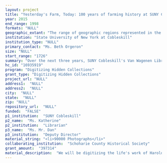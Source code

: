 ```yaml
--- 
layout: project 
title: "Yesterday's Farm, Today: 100 years of farming history at SUNY Cobleskill's Van Wagenen Library and the Schoharie County Historical Society"
year: 2015
end_range: 1998
formats: "NULL"
geographic_extant: "The range of geographic regions represented in the nominated collections is fairly broad. The Harold Tolles collection focuses primarily on Schoharie, Deleware and Otsego county. SUNY's archival material ranges from Schoharie county to almost all of the outlying regions in Upstate New York."
institution: "State University of New York at Cobleskill"
institution_type: "NULL"
primary_contact: "Ms. Beth Orgeron"
size: "NULL"
start_range: "1726"
summary: "Over the next three years, SUNY Cobleskill's Van Wagenen Library, in collaboration with the Schoharie County Historical Society, will publish 100 years of regional farming memorabilia, maps, and agricultural research, including nearly 90,000 photo negatives collected over the last 40 years by Harold Tolles, to meet the rising demand of farm-to-table practices currently fueling economic growth and academic research in Upstate New York. This partnership is particularly exciting as it allows access to material thought lost in the wake of 2011's Hurricane Irene. While the country came together to rebuild the many homes and businesses destroyed in Schoharie County, it was unable to replace the countless photo albums and regional artifacts lost during the hurricane. By digitizing our agricultural material we will meet the rising demand for our region's history and academic research, while protecting against future loss by providing students, farmers, genealogists, and historians access to invaluable scholarly material."
hc_id: "16935919"
program: "Digitizing Hidden Collections"
grant_type: "Digitizing Hidden Collections"
project_url: "NULL"
address1:  "NULL"
address2:  "NULL"
city:  "NULL"
state:  "NULL"
zip: "NULL"
repository_url:  "NULL"
funded:  "FALSE"
p1_institution:  "SUNY Cobleskill"
p2_name:  "Ms. Katherine"
p2_institution:  "Librarian"
p3_name:  "Ms. Mr. Dan"
p3_institution:  "Deputy Director"
material_string: "<li>90000 Photographs</li>"
collaborating_institution:  "Schoharie County Historical Society"
grant_amount:  "397314"
material_description:  "We will be digitizing the life's work of Harold Tolles, nearly 90,000 photo negatives amassed over the last forty years. During his lifetime Mr. Tolles photographed almost every major event in Schoharie County and its boarding regions. In addition to parades, gatherings, automobile accidents and town fairs, Mr. Tolles was also hired by many of the local high schools to capture student photographs, award ceremonies, and performances. For local families and genealogists, Mr. Tolles' collection has been invaluable, as many families in our region lost their photo albums in the floods of 2011. In addition to Harold Tolles' collection, we will be digitizing nearly 200 years of land deeds and regional maps housed in the Schoharie County Historical Society. Over the last five years, the maps and land deeds have been of particular scholarly interest, as the present generation, exponentially more so than that of the previous generation, have vested interest in organic, locally monitored farms and food. By digitizing the Tolles collection, maps, land deeds, and Van Wagenen's collection of rare, local farm related documents, historical journals, glass slides, and campus newsletters, we will make available regional and agriculture material to help enrich and educate the current wave of farmers as they work to underscore the importance of grassroots, locally owned farms."
---
```

